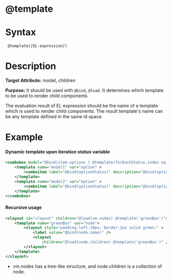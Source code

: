 # @template

Syntax
======

` @template(`*`[EL-expression]`*`) `

Description
===========

**Target Attribute:** model, children

**Purpose:** It should be used with ` @bind `, ` @load `. It determines which template to be used to render child components.

The evaluation result of EL expression should be the name of a template which is used to render child components. The result template's name can be any template defined in the same id space.

Example
=======

#### Dynamic template upon iteration status variable
``` xml
<combobox model="@bind(item.options ) @template(forEachStatus.index eq 0 or forEachStatus.index eq 2?'model1':'model2')">
    <template name="model1" var="option" >
        <comboitem label="@bind(optionStatus)" description="@bind(option)"/>
    </template>
    <template name="model2" var="option" >
        <comboitem label="@bind(optionStatus)" description="@bind(option)"/>
    </template>
</combobox>
```

#### Recursive usage
``` xml
<vlayout id="vlayout" children="@load(vm.nodes) @template('greenBox')">
    <template name="greenBox" var="node">
        <vlayout style="padding-left:10px; border:2px solid green;" >
            <label value="@bind(node.name)" />
            <vlayout
                children="@load(node.children) @template('greenBox')" />
        </vlayout>
    </template>
</vlayout>
```

-   vm.nodes has a tree-like structure, and node.children is a collection of node.


